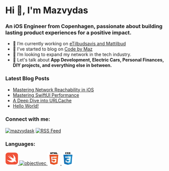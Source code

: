 <h1 align="left">Hi 👋, I'm Mazvydas</h1>
<h3 align="left">An iOS Engineer from Copenhagen, passionate about building lasting product experiences for a positive impact.</h3>

- 🔭 I’m currently working on [eTilbudsavis and Mattilbud](https://tjek.com)
- 📝 I've started to blog on [Code by Maz](https://codebymaz.com)
- 🤔 I’m looking to expand my network in the tech industry.
- 💬 Let's talk about **App Development, Electric Cars, Personal Finances, DIY projects, and everything else in between.**

### Latest Blog Posts
<!-- BLOG-POST-LIST:START -->
- [Mastering Network Reachability in iOS](https://codebymaz.com/mastering-network-reachability-in-ios-8a0cbe9dde1a?source=rss----d9d2cd10aa3c---4)
- [Mastering SwiftUI Performance](https://codebymaz.com/mastering-swiftui-performance-054d289c8908?source=rss----d9d2cd10aa3c---4)
- [A Deep Dive into URLCache](https://codebymaz.com/a-deep-dive-into-urlcache-070865d25e24?source=rss----d9d2cd10aa3c---4)
- [Hello World!](https://codebymaz.com/hello-world-b876162817f?source=rss----d9d2cd10aa3c---4)
<!-- BLOG-POST-LIST:END -->

<h3 align="left">Connect with me:</h3>
<p align="left">
<a href="https://linkedin.com/in/mazvydask" target="blank"><img align="center" src="https://raw.githubusercontent.com/rahuldkjain/github-profile-readme-generator/master/src/images/icons/Social/linked-in-alt.svg" alt="mazvydask" height="30" width="40" /></a>
<a href="https://codebymaz.com/rss.xml" target="blank"><img align="center" src="https://raw.githubusercontent.com/rahuldkjain/github-profile-readme-generator/master/src/images/icons/Social/rss.svg" alt="RSS Feed" height="30" width="40" /></a>
</p>

<h3 align="left">Languages:</h3>
<p align="left">
<a href="https://developer.apple.com/swift/" target="_blank" rel="noreferrer"> <img src="https://raw.githubusercontent.com/devicons/devicon/master/icons/swift/swift-original.svg" alt="swift" width="40" height="40"/> </a>
<a href="https://developer.apple.com/library/archive/documentation/Cocoa/Conceptual/ProgrammingWithObjectiveC/Introduction/Introduction.html" target="_blank" rel="noreferrer"> <img src="https://www.vectorlogo.zone/logos/apple_objectivec/apple_objectivec-icon.svg" alt="objectivec" width="40" height="40"/> </a>
<a href="https://www.w3.org/html/" target="_blank" rel="noreferrer"> <img src="https://raw.githubusercontent.com/devicons/devicon/master/icons/html5/html5-original-wordmark.svg" alt="html5" width="40" height="40"/> </a>
<a href="https://www.w3schools.com/css/" target="_blank" rel="noreferrer"> <img src="https://raw.githubusercontent.com/devicons/devicon/master/icons/css3/css3-original-wordmark.svg" alt="css3" width="40" height="40"/> </a>
</p>
